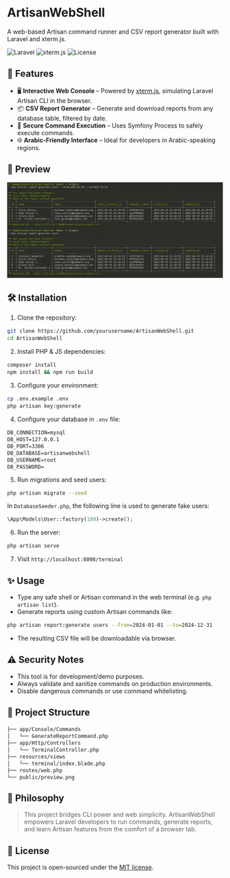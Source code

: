 # ArtisanWebShell

A web-based Artisan command runner and CSV report generator built with Laravel and xterm.js.

![Laravel](https://img.shields.io/badge/Laravel-10.x-red)
![xterm.js](https://img.shields.io/badge/xterm.js-terminal-blue)
![License](https://img.shields.io/badge/license-MIT-green)

## 🚀 Features

- 🖥 **Interactive Web Console** – Powered by [xterm.js](https://xtermjs.org/), simulating Laravel Artisan CLI in the browser.
- 📦 **CSV Report Generator** – Generate and download reports from any database table, filtered by date.
- 🔐 **Secure Command Execution** – Uses Symfony Process to safely execute commands.
- 🌐 **Arabic-Friendly Interface** – Ideal for developers in Arabic-speaking regions.

## 📸 Preview

![preview](public/preview.png) <!-- Add your screenshot here -->

## 🛠 Installation

1. Clone the repository:

```bash
git clone https://github.com/yourusername/ArtisanWebShell.git
cd ArtisanWebShell
```

2. Install PHP & JS dependencies:

```bash
composer install
npm install && npm run build
```

3. Configure your environment:

```bash
cp .env.example .env
php artisan key:generate
```

4. Configure your database in `.env` file:

```env
DB_CONNECTION=mysql
DB_HOST=127.0.0.1
DB_PORT=3306
DB_DATABASE=artisanwebshell
DB_USERNAME=root
DB_PASSWORD=
```

5. Run migrations and seed users:

```bash
php artisan migrate --seed
```

In `DatabaseSeeder.php`, the following line is used to generate fake users:

```php
\App\Models\User::factory(100)->create();
```

6. Run the server:

```bash
php artisan serve
```

7. Visit `http://localhost:8000/terminal`

## ✨ Usage

- Type any safe shell or Artisan command in the web terminal (e.g. `php artisan list`).
- Generate reports using custom Artisan commands like:

```bash
php artisan report:generate users --from=2024-01-01 --to=2024-12-31
```

- The resulting CSV file will be downloadable via browser.

## ⚠️ Security Notes

- This tool is for development/demo purposes.
- Always validate and sanitize commands on production environments.
- Disable dangerous commands or use command whitelisting.

## 📁 Project Structure

```
├── app/Console/Commands
│   └── GenerateReportCommand.php
├── app/Http/Controllers
│   └── TerminalController.php
├── resources/views
│   └── terminal/index.blade.php
├── routes/web.php
└── public/preview.png
```

## 📖 Philosophy

> This project bridges CLI power and web simplicity. ArtisanWebShell empowers Laravel developers to run commands, generate reports, and learn Artisan features from the comfort of a browser tab.

## 📝 License

This project is open-sourced under the [MIT license](LICENSE).

